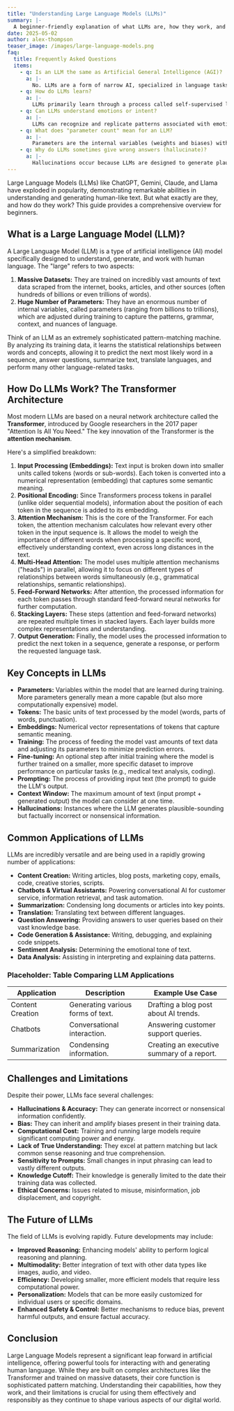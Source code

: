 ```yaml
---
title: "Understanding Large Language Models (LLMs)"
summary: |-
  A beginner-friendly explanation of what LLMs are, how they work, and their common applications.
date: 2025-05-02
author: alex-thompson
teaser_image: /images/large-language-models.png
faq:
  title: Frequently Asked Questions
  items:
    - q: Is an LLM the same as Artificial General Intelligence (AGI)?
      a: |-
        No. LLMs are a form of narrow AI, specialized in language tasks. They excel at pattern recognition and prediction within language but lack the broad cognitive abilities, consciousness, and common-sense reasoning associated with hypothetical AGI.
    - q: How do LLMs learn?
      a: |-
        LLMs primarily learn through a process called self-supervised learning during pre-training. They are given vast amounts of text data and tasked with predicting missing words or the next word in a sequence. By doing this billions of times, they adjust their internal parameters to capture the statistical patterns of language.
    - q: Can LLMs understand emotions or intent?
      a: |-
        LLMs can recognize and replicate patterns associated with emotions or intent found in their training data. They can perform sentiment analysis or generate text that sounds empathetic. However, they do not possess genuine emotions or consciousness; they are simulating understanding based on learned patterns.
    - q: What does "parameter count" mean for an LLM?
      a: |-
        Parameters are the internal variables (weights and biases) within the neural network that the model learns during training. They determine how the model processes input and generates output. A higher parameter count generally indicates a more complex model with potentially greater capacity to learn intricate language patterns, but also requires more data and computational resources.
    - q: Why do LLMs sometimes give wrong answers (hallucinate)?
      a: |-
        Hallucinations occur because LLMs are designed to generate plausible sequences of words based on patterns, not to verify facts against a knowledge base. They might combine information incorrectly, rely on outdated data, misinterpret the prompt, or simply generate statistically likely but factually incorrect text. They don't have a built-in mechanism for truth verification.
---
```

Large Language Models (LLMs) like ChatGPT, Gemini, Claude, and Llama have exploded in popularity, demonstrating remarkable abilities in understanding and generating human-like text. But what exactly are they, and how do they work? This guide provides a comprehensive overview for beginners.

## What is a Large Language Model (LLM)?

A Large Language Model (LLM) is a type of artificial intelligence (AI) model specifically designed to understand, generate, and work with human language. The "large" refers to two aspects:

1.  **Massive Datasets:** They are trained on incredibly vast amounts of text data scraped from the internet, books, articles, and other sources (often hundreds of billions or even trillions of words).
2.  **Huge Number of Parameters:** They have an enormous number of internal variables, called parameters (ranging from billions to trillions), which are adjusted during training to capture the patterns, grammar, context, and nuances of language.

Think of an LLM as an extremely sophisticated pattern-matching machine. By analyzing its training data, it learns the statistical relationships between words and concepts, allowing it to predict the next most likely word in a sequence, answer questions, summarize text, translate languages, and perform many other language-related tasks.

## How Do LLMs Work? The Transformer Architecture

Most modern LLMs are based on a neural network architecture called the **Transformer**, introduced by Google researchers in the 2017 paper "Attention Is All You Need." The key innovation of the Transformer is the **attention mechanism**.

Here's a simplified breakdown:

1.  **Input Processing (Embeddings):** Text input is broken down into smaller units called tokens (words or sub-words). Each token is converted into a numerical representation (embedding) that captures some semantic meaning.
2.  **Positional Encoding:** Since Transformers process tokens in parallel (unlike older sequential models), information about the position of each token in the sequence is added to its embedding.
3.  **Attention Mechanism:** This is the core of the Transformer. For each token, the attention mechanism calculates how relevant every other token in the input sequence is. It allows the model to weigh the importance of different words when processing a specific word, effectively understanding context, even across long distances in the text.
4.  **Multi-Head Attention:** The model uses multiple attention mechanisms ("heads") in parallel, allowing it to focus on different types of relationships between words simultaneously (e.g., grammatical relationships, semantic relationships).
5.  **Feed-Forward Networks:** After attention, the processed information for each token passes through standard feed-forward neural networks for further computation.
6.  **Stacking Layers:** These steps (attention and feed-forward networks) are repeated multiple times in stacked layers. Each layer builds more complex representations and understanding.
7.  **Output Generation:** Finally, the model uses the processed information to predict the next token in a sequence, generate a response, or perform the requested language task.

## Key Concepts in LLMs

*   **Parameters:** Variables within the model that are learned during training. More parameters generally mean a more capable (but also more computationally expensive) model.
*   **Tokens:** The basic units of text processed by the model (words, parts of words, punctuation).
*   **Embeddings:** Numerical vector representations of tokens that capture semantic meaning.
*   **Training:** The process of feeding the model vast amounts of text data and adjusting its parameters to minimize prediction errors.
*   **Fine-tuning:** An optional step after initial training where the model is further trained on a smaller, more specific dataset to improve performance on particular tasks (e.g., medical text analysis, coding).
*   **Prompting:** The process of providing input text (the prompt) to guide the LLM's output.
*   **Context Window:** The maximum amount of text (input prompt + generated output) the model can consider at one time.
*   **Hallucinations:** Instances where the LLM generates plausible-sounding but factually incorrect or nonsensical information.

## Common Applications of LLMs

LLMs are incredibly versatile and are being used in a rapidly growing number of applications:

*   **Content Creation:** Writing articles, blog posts, marketing copy, emails, code, creative stories, scripts.
*   **Chatbots & Virtual Assistants:** Powering conversational AI for customer service, information retrieval, and task automation.
*   **Summarization:** Condensing long documents or articles into key points.
*   **Translation:** Translating text between different languages.
*   **Question Answering:** Providing answers to user queries based on their vast knowledge base.
*   **Code Generation & Assistance:** Writing, debugging, and explaining code snippets.
*   **Sentiment Analysis:** Determining the emotional tone of text.
*   **Data Analysis:** Assisting in interpreting and explaining data patterns.

### Placeholder: Table Comparing LLM Applications

| Application | Description | Example Use Case |
| --- | --- | --- |
| Content Creation | Generating various forms of text. | Drafting a blog post about AI trends. |
| Chatbots | Conversational interaction. | Answering customer support queries. |
| Summarization | Condensing information. | Creating an executive summary of a report. |

## Challenges and Limitations

Despite their power, LLMs face several challenges:

*   **Hallucinations & Accuracy:** They can generate incorrect or nonsensical information confidently.
*   **Bias:** They can inherit and amplify biases present in their training data.
*   **Computational Cost:** Training and running large models require significant computing power and energy.
*   **Lack of True Understanding:** They excel at pattern matching but lack common sense reasoning and true comprehension.
*   **Sensitivity to Prompts:** Small changes in input phrasing can lead to vastly different outputs.
*   **Knowledge Cutoff:** Their knowledge is generally limited to the date their training data was collected.
*   **Ethical Concerns:** Issues related to misuse, misinformation, job displacement, and copyright.

## The Future of LLMs

The field of LLMs is evolving rapidly. Future developments may include:

*   **Improved Reasoning:** Enhancing models' ability to perform logical reasoning and planning.
*   **Multimodality:** Better integration of text with other data types like images, audio, and video.
*   **Efficiency:** Developing smaller, more efficient models that require less computational power.
*   **Personalization:** Models that can be more easily customized for individual users or specific domains.
*   **Enhanced Safety & Control:** Better mechanisms to reduce bias, prevent harmful outputs, and ensure factual accuracy.

## Conclusion

Large Language Models represent a significant leap forward in artificial intelligence, offering powerful tools for interacting with and generating human language. While they are built on complex architectures like the Transformer and trained on massive datasets, their core function is sophisticated pattern matching. Understanding their capabilities, how they work, and their limitations is crucial for using them effectively and responsibly as they continue to shape various aspects of our digital world.